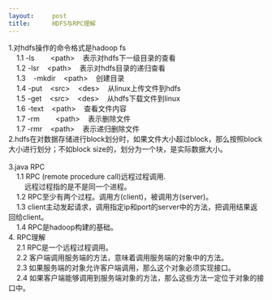 ```yaml
---
layout:     post
title:      HDFS与RPC理解
---
```

<div id="article_content" class="article_content clearfix csdn-tracking-statistics" data-pid="blog" data-mod="popu_307" data-dsm="post">
								            <link rel="stylesheet" href="https://csdnimg.cn/release/phoenix/template/css/ck_htmledit_views-f76675cdea.css">
						<div class="htmledit_views" id="content_views">
                
1.对hdfs操作的命令格式是hadoop fs <br>
    1.1 -ls        &lt;path&gt;    表示对hdfs下一级目录的查看<br>
    1.2 -lsr    &lt;path&gt;    表示对hdfs目录的递归查看<br>
    1.3    -mkdir    &lt;path&gt;    创建目录<br>
    1.4 -put    &lt;src&gt;    &lt;des&gt;    从linux上传文件到hdfs<br>
    1.5 -get    &lt;src&gt;    &lt;des&gt;    从hdfs下载文件到linux<br>
    1.6 -text    &lt;path&gt;    查看文件内容<br>
    1.7 -rm        &lt;path&gt;    表示删除文件<br>
    1.7 -rmr    &lt;path&gt;    表示递归删除文件<br>
2.hdfs在对数据存储进行block划分时，如果文件大小超过block，那么按照block大小进行划分；不如block size的，划分为一个块，是实际数据大小。<br><br>
3.java RPC<br>
    1.1 RPC (remote procedure call)远程过程调用.<br>
        远程过程指的是不是同一个进程。<br>
    1.2 RPC至少有两个过程。调用方(client)，被调用方(server)。<br>
    1.3 client主动发起请求，调用指定ip和port的server中的方法，把调用结果返回给client。<br>
    1.4 RPC是hadoop构建的基础。<br>
4. RPC理解<br>
    2.1 RPC是一个远程过程调用。<br>
    2.2 客户端调用服务端的方法，意味着调用服务端的对象中的方法。<br>
    2.3 如果服务端的对象允许客户端调用，那么这个对象必须实现接口。<br>
    2.4 如果客户端能够调用到服务端对象的方法，那么这些方法一定位于对象的接口中。
            </div>
                </div>